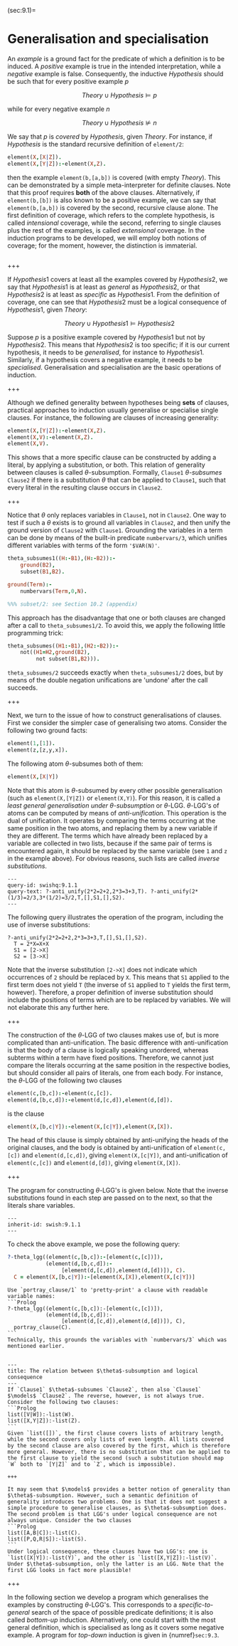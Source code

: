 <!--H3: Section 9.1-->
(sec:9.1)=
# Generalisation and specialisation #

An *example* is a ground fact for the predicate of which a definition is to be induced. A *positive* example is true in the intended interpretation, while a *negative* example is false. Consequently, the inductive $Hypothesis$ should be such that for every positive example $p$

$$
Theory \cup Hypothesis \models p
$$

while for every negative example $n$

$$
Theory \cup Hypothesis \nvDash n
$$

We say that $p$ is *covered* by $Hypothesis$, given $Theory$. For instance, if $Hypothesis$ is the standard recursive definition of `element/2`:
```Prolog
element(X,[X|Z]).
element(X,[Y|Z]):-element(X,Z).
```
then the example `element(b,[a,b])` is covered (with empty $Theory$). This can be demonstrated by a simple meta-interpreter for definite clauses. Note that this proof requires **both** of the above clauses. Alternatively, if `element(b,[b])` is also known to be a positive example, we can say that `element(b,[a,b])` is covered by the second, recursive clause alone. The first definition of coverage, which refers to the complete hypothesis, is called *intensional* coverage, while the second, referring to single clauses plus the rest of the examples, is called *extensional* coverage. In the induction programs to be developed, we will employ both notions of coverage; for the moment, however, the distinction is immaterial.

```{exercise} ex:9.2
```

+++

If $Hypothesis1$ covers at least all the examples covered by $Hypothesis2$, we say that $Hypothesis1$ is at least as *general* as $Hypothesis2$, or that $Hypothesis2$ is at least as *specific* as $Hypothesis1$. From the definition of coverage, one can see that $Hypothesis2$ must be a logical consequence of $Hypothesis1$, given $Theory$:

$$
Theory \cup Hypothesis1 \models Hypothesis2
$$

Suppose $p$ is a positive example covered by $Hypothesis1$ but not by $Hypothesis2$. This means that $Hypothesis2$ is too specific; if it is our current hypothesis, it needs to be *generalised*, for instance to $Hypothesis1$. Similarly, if a hypothesis covers a negative example, it needs to be *specialised*. Generalisation and specialisation are the basic operations of induction.

+++

Although we defined generality between hypotheses being **sets** of clauses, practical approaches to induction usually generalise or specialise single clauses. For instance, the following are clauses of increasing generality:
```Prolog
element(X,[Y|Z]):-element(X,Z).
element(X,V):-element(X,Z).
element(X,V).
```
This shows that a more specific clause can be constructed by adding a literal, by applying a substitution, or both. This relation of generality between clauses is called $\theta$-subsumption. Formally, `Clause1` *$\theta$-subsumes* `Clause2` if there is a substitution $\theta$ that can be applied to `Clause1`, such that every literal in the resulting clause occurs in `Clause2`.

+++

Notice that $\theta$ only replaces variables in `Clause1`, not in `Clause2`. One way to test if such a $\theta$ exists is to ground all variables in `Clause2`, and then unify the ground version of `Clause2` with `Clause1`. Grounding the variables in a term can be done by means of the built-in predicate `numbervars/3`, which unifies different variables with terms of the form `'$VAR(N)'`.
```Prolog
theta_subsumes1((H:-B1),(H:-B2)):-
    ground(B2),
    subset(B1,B2).

ground(Term):-
    numbervars(Term,0,N).

%%% subset/2: see Section 10.2 (appendix)
```
<!--Appendix A.2-->
This approach has the disadvantage that one or both clauses are changed after a call to `theta_subsumes1/2`. To avoid this, we apply the following little programming trick:
```Prolog
theta_subsumes((H1:-B1),(H2:-B2)):-
    not((H1=H2,ground(B2),
         not subset(B1,B2))).
```
`theta_subsumes/2` succeeds exactly when `theta_subsumes1/2` does, but by means of the double negation unifications are 'undone' after the call succeeds.

+++

Next, we turn to the issue of how to construct generalisations of clauses. First we consider the simpler case of generalising two atoms. Consider the following two ground facts:
```Prolog
element(1,[1]).
element(z,[z,y,x]).
```
The following atom $\theta$-subsumes both of them:
```Prolog
element(X,[X|Y])
```
Note that this atom is $\theta$-subsumed by every other possible generalisation (such as `element(X,[Y|Z])` or `element(X,Y)`). For this reason, it is called a *least general generalisation under $\theta$-subsumption* or $\theta$-LGG. $\theta$-LGG's of atoms can be computed by means of *anti-unification*. This operation is the dual of unification. It operates by comparing the terms occurring at the same position in the two atoms, and replacing them by a new variable if they are different. The terms which have already been replaced by a variable are collected in two lists, because if the same pair of terms is encountered again, it should be replaced by the same variable (see `1` and `z` in the example above). For obvious reasons, such lists are called *inverse substitutions*.
```{swish} swish:9.1.1
---
query-id: swishq:9.1.1
query-text: ?-anti_unify(2*2=2+2,2*3=3+3,T). ?-anti_unify(2*(1/3)=2/3,3*(1/2)=3/2,T,[],S1,[],S2).
---
```
The following query illustrates the operation of the program, including the use of inverse substitutions:
```{swish-query} swishq:9.1.1
?-anti_unify(2*2=2+2,2*3=3+3,T,[],S1,[],S2).
  T = 2*X=X+X
  S1 = [2->X]
  S2 = [3->X]
```
Note that the inverse substitution `[2->X]` does not indicate which occurrences of `2` should be replaced by `X`. This means that `S1` applied to the first term does not yield `T` (the inverse of `S1` applied to `T` yields the first term, however). Therefore, a proper definition of inverse substitution should include the positions of terms which are to be replaced by variables. We will not elaborate this any further here.

+++

The construction of the $\theta$-LGG of two clauses makes use of, but is more complicated than anti-unification. The basic difference with anti-unification is that the body of a clause is logically speaking unordered, whereas subterms within a term have fixed positions. Therefore, we cannot just compare the literals occurring at the same position in the respective bodies, but should consider all pairs of literals, one from each body. For instance, the $\theta$-LGG of the following two clauses
```Prolog
element(c,[b,c]):-element(c,[c]).
element(d,[b,c,d]):-element(d,[c,d]),element(d,[d]).
```
is the clause
```Prolog
element(X,[b,c|Y]):-element(X,[c|Y]),element(X,[X]).
```
The head of this clause is simply obtained by anti-unifying the heads of the original clauses, and the body is obtained by anti-unification of `element(c,[c])` and `element(d,[c,d])`, giving `element(X,[c|Y])`, and anti-unification of `element(c,[c])` and `element(d,[d])`, giving `element(X,[X])`.

+++

The program for constructing $\theta$-LGG's is given below. Note that the inverse substitutions found in each step are passed on to the next, so that the literals share variables.
```{swish} swish:9.1.2
---
inherit-id: swish:9.1.1
---
```
To check the above example, we pose the following query:
```Prolog
?-theta_lgg((element(c,[b,c]):-[element(c,[c])]),
            (element(d,[b,c,d]):-
                 [element(d,[c,d]),element(d,[d])]), C).
  C = element(X,[b,c|Y]):-[element(X,[X]),element(X,[c|Y])]
```

````{tip}
Use `portray_clause/1` to 'pretty-print' a clause with readable variable names: 
```Prolog
?-theta_lgg((element(c,[b,c]):-[element(c,[c])]),
            (element(d,[b,c,d]):-
                 [element(d,[c,d]),element(d,[d])]), C),
  portray_clause(C).
```
Technically, this grounds the variables with `numbervars/3` which was mentioned earlier. 
````

```{exercise} ex:9.3
```

````{infobox}
---
title: The relation between $\theta$-subsumption and logical consequence
---
If `Clause1` $\theta$-subsumes `Clause2`, then also `Clause1` $\models$ `Clause2`. The reverse, however, is not always true. Consider the following two clauses:
```Prolog
list([V|W]):-list(W).
list([X,Y|Z]):-list(Z).
```
Given `list([])`, the first clause covers lists of arbitrary length, while the second covers only lists of even length. All lists covered by the second clause are also covered by the first, which is therefore more general. However, there is no substitution that can be applied to the first clause to yield the second (such a substitution should map `W` both to `[Y|Z]` and to `Z`, which is impossible).

+++

It may seem that $\models$ provides a better notion of generality than $\theta$-subsumption. However, such a semantic definition of generality introduces two problems. One is that it does not suggest a simple procedure to generalise clauses, as $\theta$-subsumption does. The second problem is that LGG's under logical consequence are not always unique. Consider the two clauses
```Prolog
list([A,B|C]):-list(C).
list([P,Q,R|S]):-list(S).
```
Under logical consequence, these clauses have two LGG's: one is `list([X|Y]):-list(Y)`, and the other is `list([X,Y|Z]):-list(V)`. Under $\theta$-subsumption, only the latter is an LGG. Note that the first LGG looks in fact more plausible!
````

+++

<!--section 9.3-->
In the following section we develop a program which generalises the examples by constructing $\theta$-LGG's. This corresponds to a *specific-to-general* search of the space of possible predicate definitions; it is also called *bottom-up* induction. Alternatively, one could start with the most general definition, which is specialised as long as it covers some negative example. A program for *top-down* induction is given in {numref}`sec:9.3`.
